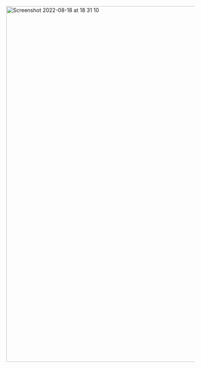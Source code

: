 <img width="948" alt="Screenshot 2022-08-18 at 18 31 10" src="https://user-images.githubusercontent.com/76821053/185459182-af67f422-3101-46d4-9f79-a3e28d5e80dd.png">


